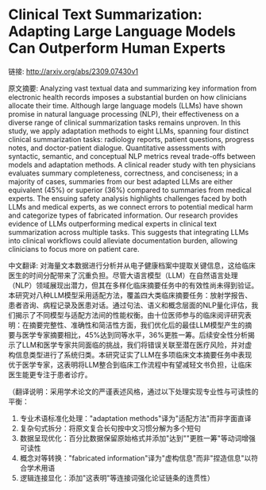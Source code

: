 # Clinical Text Summarization: Adapting Large Language Models Can Outperform Human Experts

链接: http://arxiv.org/abs/2309.07430v1

原文摘要:
Analyzing vast textual data and summarizing key information from electronic
health records imposes a substantial burden on how clinicians allocate their
time. Although large language models (LLMs) have shown promise in natural
language processing (NLP), their effectiveness on a diverse range of clinical
summarization tasks remains unproven. In this study, we apply adaptation
methods to eight LLMs, spanning four distinct clinical summarization tasks:
radiology reports, patient questions, progress notes, and doctor-patient
dialogue. Quantitative assessments with syntactic, semantic, and conceptual NLP
metrics reveal trade-offs between models and adaptation methods. A clinical
reader study with ten physicians evaluates summary completeness, correctness,
and conciseness; in a majority of cases, summaries from our best adapted LLMs
are either equivalent (45%) or superior (36%) compared to summaries from
medical experts. The ensuing safety analysis highlights challenges faced by
both LLMs and medical experts, as we connect errors to potential medical harm
and categorize types of fabricated information. Our research provides evidence
of LLMs outperforming medical experts in clinical text summarization across
multiple tasks. This suggests that integrating LLMs into clinical workflows
could alleviate documentation burden, allowing clinicians to focus more on
patient care.

中文翻译:
对海量文本数据进行分析并从电子健康档案中提取关键信息，这给临床医生的时间分配带来了沉重负担。尽管大语言模型（LLM）在自然语言处理（NLP）领域展现出潜力，但其在多样化临床摘要任务中的有效性尚未得到验证。本研究对八种LLM模型采用适配方法，覆盖四大类临床摘要任务：放射学报告、患者咨询、病程记录及医患对话。通过句法、语义和概念层面的NLP量化评估，我们揭示了不同模型与适配方法间的性能权衡。由十位医师参与的临床阅评研究表明：在摘要完整性、准确性和简洁性方面，我们优化后的最佳LLM模型产生的摘要与医学专家摘要相比，45%达到同等水平，36%更胜一筹。后续安全性分析揭示了LLM和医学专家共同面临的挑战，我们将错误关联至潜在医疗风险，并对虚构信息类型进行了系统归类。本研究证实了LLM在多项临床文本摘要任务中表现优于医学专家，这表明将LLM整合到临床工作流程中有望减轻文书负担，让临床医生能更专注于患者诊疗。

（翻译说明：采用学术论文的严谨表述风格，通过以下处理实现专业性与可读性的平衡：
1. 专业术语标准化处理："adaptation methods"译为"适配方法"而非字面直译
2. 复杂句式拆分：将原文复合长句按中文习惯分解为多个短句
3. 数据呈现优化：百分比数据保留原始格式并添加"达到""更胜一筹"等动词增强可读性
4. 概念对等转换："fabricated information"译为"虚构信息"而非"捏造信息"以符合学术用语
5. 逻辑连接显化：添加"这表明"等连接词强化论证链条的连贯性）

